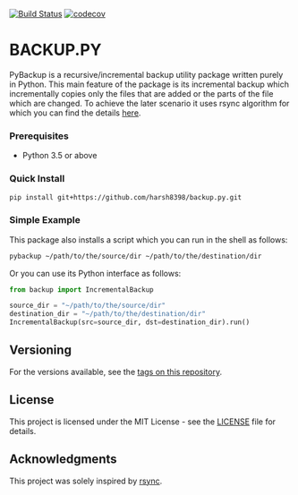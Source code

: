 [![Build Status](https://travis-ci.org/harsh8398/backup.py.svg?branch=master)](https://travis-ci.org/harsh8398/backup.py)
[![codecov](https://codecov.io/gh/harsh8398/backup.py/branch/master/graph/badge.svg)](https://codecov.io/gh/harsh8398/backup.py/branch/master)
# BACKUP.PY

PyBackup is a recursive/incremental backup utility package written purely in Python. This main feature of the package is its incremental backup which incrementally copies only the files that are added or the parts of the file which are changed. To achieve the later scenario it uses rsync algorithm for which you can find the details [here](https://rsync.samba.org/tech_report/tech_report.html).

### Prerequisites

- Python 3.5 or above

### Quick Install

```sh
pip install git+https://github.com/harsh8398/backup.py.git
```

### Simple Example

This package also installs a script which you can run in the shell as follows:

```sh
pybackup ~/path/to/the/source/dir ~/path/to/the/destination/dir
```

Or you can use its Python interface as follows:

```python
from backup import IncrementalBackup

source_dir = "~/path/to/the/source/dir"
destination_dir = "~/path/to/the/destination/dir"
IncrementalBackup(src=source_dir, dst=destination_dir).run()
```

## Versioning

For the versions available, see the [tags on this repository](https://github.com/harsh8398/pybackup/tags).

## License

This project is licensed under the MIT License - see the [LICENSE](LICENSE.txt) file for details.

## Acknowledgments

This project was solely inspired by [rsync](https://linux.die.net/man/1/rsync).

